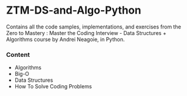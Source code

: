 # ZTM-DS-and-Algo-Python

Contains all the code samples, implementations, and exercises from the Zero to Mastery : Master the Coding Interview - Data Structures + Algorithms course by Andrei Neagoie, in Python.

### Content

- Algorithms
- Big-O
- Data Structures
- How To Solve Coding Problems
